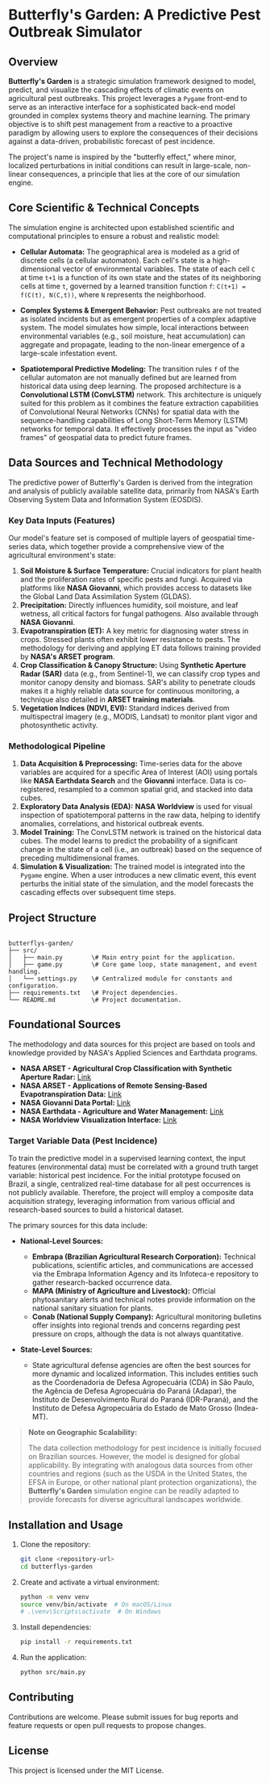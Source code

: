 # Butterfly's Garden: A Predictive Pest Outbreak Simulator

## Overview

**Butterfly's Garden** is a strategic simulation framework designed to model, predict, and visualize the cascading effects of climatic events on agricultural pest outbreaks. This project leverages a `Pygame` front-end to serve as an interactive interface for a sophisticated back-end model grounded in complex systems theory and machine learning. The primary objective is to shift pest management from a reactive to a proactive paradigm by allowing users to explore the consequences of their decisions against a data-driven, probabilistic forecast of pest incidence.

The project's name is inspired by the "butterfly effect," where minor, localized perturbations in initial conditions can result in large-scale, non-linear consequences, a principle that lies at the core of our simulation engine.

## Core Scientific & Technical Concepts

The simulation engine is architected upon established scientific and computational principles to ensure a robust and realistic model:

* **Cellular Automata:** The geographical area is modeled as a grid of discrete cells (a cellular automaton). Each cell's state is a high-dimensional vector of environmental variables. The state of each cell `C` at time `t+1` is a function of its own state and the states of its neighboring cells at time `t`, governed by a learned transition function `f`: `C(t+1) = f(C(t), N(C,t))`, where `N` represents the neighborhood.

* **Complex Systems & Emergent Behavior:** Pest outbreaks are not treated as isolated incidents but as emergent properties of a complex adaptive system. The model simulates how simple, local interactions between environmental variables (e.g., soil moisture, heat accumulation) can aggregate and propagate, leading to the non-linear emergence of a large-scale infestation event.

* **Spatiotemporal Predictive Modeling:** The transition rules `f` of the cellular automaton are not manually defined but are learned from historical data using deep learning. The proposed architecture is a **Convolutional LSTM (ConvLSTM)** network. This architecture is uniquely suited for this problem as it combines the feature extraction capabilities of Convolutional Neural Networks (CNNs) for spatial data with the sequence-handling capabilities of Long Short-Term Memory (LSTM) networks for temporal data. It effectively processes the input as "video frames" of geospatial data to predict future frames.

## Data Sources and Technical Methodology

The predictive power of Butterfly's Garden is derived from the integration and analysis of publicly available satellite data, primarily from NASA's Earth Observing System Data and Information System (EOSDIS).

### Key Data Inputs (Features)

Our model's feature set is composed of multiple layers of geospatial time-series data, which together provide a comprehensive view of the agricultural environment's state:

1.  **Soil Moisture & Surface Temperature:** Crucial indicators for plant health and the proliferation rates of specific pests and fungi. Acquired via platforms like **NASA Giovanni**, which provides access to datasets like the Global Land Data Assimilation System (GLDAS).
2.  **Precipitation:** Directly influences humidity, soil moisture, and leaf wetness, all critical factors for fungal pathogens. Also available through **NASA Giovanni**.
3.  **Evapotranspiration (ET):** A key metric for diagnosing water stress in crops. Stressed plants often exhibit lower resistance to pests. The methodology for deriving and applying ET data follows training provided by **NASA's ARSET program**.
4.  **Crop Classification & Canopy Structure:** Using **Synthetic Aperture Radar (SAR)** data (e.g., from Sentinel-1), we can classify crop types and monitor canopy density and biomass. SAR's ability to penetrate clouds makes it a highly reliable data source for continuous monitoring, a technique also detailed in **ARSET training materials**.
5.  **Vegetation Indices (NDVI, EVI):** Standard indices derived from multispectral imagery (e.g., MODIS, Landsat) to monitor plant vigor and photosynthetic activity.

### Methodological Pipeline

1.  **Data Acquisition & Preprocessing:** Time-series data for the above variables are acquired for a specific Area of Interest (AOI) using portals like **NASA Earthdata Search** and the **Giovanni** interface. Data is co-registered, resampled to a common spatial grid, and stacked into data cubes.
2.  **Exploratory Data Analysis (EDA):** **NASA Worldview** is used for visual inspection of spatiotemporal patterns in the raw data, helping to identify anomalies, correlations, and historical outbreak events.
3.  **Model Training:** The ConvLSTM network is trained on the historical data cubes. The model learns to predict the probability of a significant change in the state of a cell (i.e., an outbreak) based on the sequence of preceding multidimensional frames.
4.  **Simulation & Visualization:** The trained model is integrated into the `Pygame` engine. When a user introduces a new climatic event, this event perturbs the initial state of the simulation, and the model forecasts the cascading effects over subsequent time steps.

## Project Structure
```

butterflys-garden/
├── src/
│   ├── main.py        \# Main entry point for the application.
│   ├── game.py        \# Core game loop, state management, and event handling.
│   └── settings.py    \# Centralized module for constants and configuration.
├── requirements.txt   \# Project dependencies.
└── README.md          \# Project documentation.

````

## Foundational Sources

The methodology and data sources for this project are based on tools and knowledge provided by NASA's Applied Sciences and Earthdata programs.

* **NASA ARSET - Agricultural Crop Classification with Synthetic Aperture Radar:** [Link](https://appliedsciences.nasa.gov/get-involved/training/spanish/arset-clasificacion-de-cultivos-agricolas-con-radar-de-apertura)
* **NASA ARSET - Applications of Remote Sensing-Based Evapotranspiration Data:** [Link](https://appliedsciences.nasa.gov/get-involved/training/english/arset-applications-remote-sensing-based-evapotranspiration-data)
* **NASA Giovanni Data Portal:** [Link](https://giovanni.gsfc.nasa.gov/giovanni/)
* **NASA Earthdata - Agriculture and Water Management:** [Link](https://www.earthdata.nasa.gov/topics/human-dimensions/agriculture-production)
* **NASA Worldview Visualization Interface:** [Link](https://worldview.earthdata.nasa.gov)

### Target Variable Data (Pest Incidence)

To train the predictive model in a supervised learning context, the input features (environmental data) must be correlated with a ground truth target variable: historical pest incidence. For the initial prototype focused on Brazil, a single, centralized real-time database for all pest occurrences is not publicly available. Therefore, the project will employ a composite data acquisition strategy, leveraging information from various official and research-based sources to build a historical dataset.

The primary sources for this data include:

* **National-Level Sources:**
    * **Embrapa (Brazilian Agricultural Research Corporation):** Technical publications, scientific articles, and communications are accessed via the Embrapa Information Agency and its Infoteca-e repository to gather research-backed occurrence data.
    * **MAPA (Ministry of Agriculture and Livestock):** Official phytosanitary alerts and technical notes provide information on the national sanitary situation for plants.
    * **Conab (National Supply Company):** Agricultural monitoring bulletins offer insights into regional trends and concerns regarding pest pressure on crops, although the data is not always quantitative.

* **State-Level Sources:**
    * State agricultural defense agencies are often the best sources for more dynamic and localized information. This includes entities such as the Coordenadoria de Defesa Agropecuária (CDA) in São Paulo, the Agência de Defesa Agropecuária do Paraná (Adapar), the Instituto de Desenvolvimento Rural do Paraná (IDR-Paraná), and the Instituto de Defesa Agropecuária do Estado de Mato Grosso (Indea-MT).

> **Note on Geographic Scalability:**
>
> The data collection methodology for pest incidence is initially focused on Brazilian sources. However, the model is designed for global applicability. By integrating with analogous data sources from other countries and regions (such as the USDA in the United States, the EFSA in Europe, or other national plant protection organizations), the **Butterfly's Garden** simulation engine can be readily adapted to provide forecasts for diverse agricultural landscapes worldwide.

## Installation and Usage

1.  Clone the repository:
    ```bash
    git clone <repository-url>
    cd butterflys-garden
    ```
2.  Create and activate a virtual environment:
    ```bash
    python -m venv venv
    source venv/bin/activate  # On macOS/Linux
    # .\venv\Scripts\activate  # On Windows
    ```
3.  Install dependencies:
    ```bash
    pip install -r requirements.txt
    ```
4.  Run the application:
    ```bash
    python src/main.py
    ```

## Contributing

Contributions are welcome. Please submit issues for bug reports and feature requests or open pull requests to propose changes.

## License

This project is licensed under the MIT License.
````